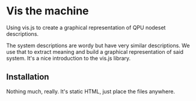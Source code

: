 # Vis the machine
Using vis.js to create a graphical representation of QPU nodeset descriptions. 

The system descriptions are wordy but have very similar descriptions. We use that to extract meaning and build a graphical representation of said system. It's a nice introduction to the vis.js library. 

## Installation
Nothing much, really. It's static HTML, just place the files anywhere. 